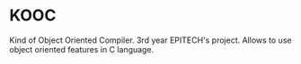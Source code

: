# KOOC
Kind of Object Oriented Compiler. 3rd year EPITECH's project. Allows to use object oriented features in C language.
